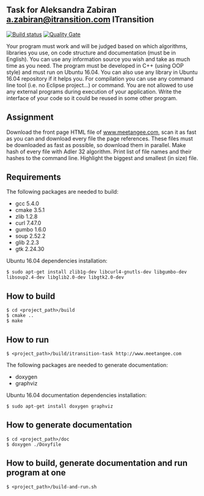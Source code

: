 Task for Aleksandra Zabiran <a.zabiran@itransition.com> ITransition
-------------------------------------------------------------------

[![Build status](https://travis-ci.org/chakaponden/itransition-task.svg?branch=dev)](https://travis-ci.org/chakaponden/itransition-task) [![Quality Gate](https://sonarqube.com/api/badges/gate?key=itransition:task)](https://sonarcloud.io/dashboard?id=itransition%3Atask)

Your program must work and will be judged based on which algorithms, libraries you use, on code
structure and documentation (must be in English). You can use any information source you wish and take
as much time as you need. The program must be developed in C++ (using OOP style) and must run on
Ubuntu 16.04. You can also use any library in Ubuntu 16.04 repository if it helps you. For compilation you
can use any command line tool (i.e. no Eclipse project...) or command. You are not allowed to use any
external programs during execution of your application. Write the interface of your code so it could be
reused in some other program.

Assignment
----------

Download the front page HTML file of www.meetangee.com, scan it as fast as you can and download
every file the page references. These files must be downloaded as fast as possible, so download them in
parallel. Make hash of every file with Adler 32 algorithm. Print list of file names and their hashes to the
command line. Highlight the biggest and smallest (in size) file.

Requirements
------------

The following packages are needed to build:

* gcc 5.4.0
* cmake 3.5.1
* zlib 1.2.8
* curl 7.47.0
* gumbo 1.6.0
* soup 2.52.2
* glib 2.2.3
* gtk 2.24.30

Ubuntu 16.04 dependencies installation:

    $ sudo apt-get install zlib1g-dev libcurl4-gnutls-dev libgumbo-dev libsoup2.4-dev libglib2.0-dev libgtk2.0-dev

How to build
-------------

	$ cd <project_path>/build
	$ cmake ..
	$ make

How to run
-------------
	$ <project_path>/build/itransition-task http://www.meetangee.com

The following packages are needed to generate documentation:

* doxygen
* graphviz

Ubuntu 16.04 documentation dependencies installation:

    $ sudo apt-get install doxygen graphviz

How to generate documentation
-------------

	$ cd <project_path>/doc
	$ doxygen ./Doxyfile

How to build, generate documentation and run program at one
-------------

	$ <project_path>/build-and-run.sh